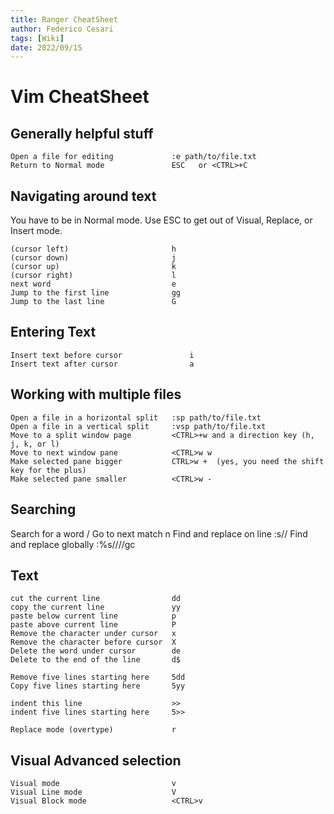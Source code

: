 ```yaml
---
title: Ranger CheatSheet
author: Federico Cesari
tags: [Wiki]
date: 2022/09/15
---
```

# Vim CheatSheet
## Generally helpful stuff

    Open a file for editing             :e path/to/file.txt
    Return to Normal mode               ESC   or <CTRL>+C


## Navigating around text

You have to be in Normal mode. Use ESC to get out of Visual, Replace, or Insert mode.

    (cursor left)                       h
    (cursor down)                       j
    (cursor up)                         k
    (cursor right)                      l
    next word                           e
    Jump to the first line              gg
    Jump to the last line               G


    
## Entering Text
    Insert text before cursor               i
    Insert text after cursor                a

## Working with multiple files
    Open a file in a horizontal split   :sp path/to/file.txt
    Open a file in a vertical split     :vsp path/to/file.txt
    Move to a split window page         <CTRL>+w and a direction key (h, j, k, or l)
    Move to next window pane            <CTRL>w w
    Make selected pane bigger           CTRL>w +  (yes, you need the shift key for the plus)
    Make selected pane smaller          <CTRL>w -
    
## Searching
Search for a word                       /<word>
Go to next match                        n
Find and replace on line                :s/<find>/<replace>
Find and replace globally               :%s/<find>/<replace>//gc

## Text

    cut the current line                dd
    copy the current line               yy
    paste below current line            p
    paste above current line            P
    Remove the character under cursor   x
    Remove the character before cursor  X
    Delete the word under cursor        de
    Delete to the end of the line       d$

    Remove five lines starting here     5dd
    Copy five lines starting here       5yy 

    indent this line                    >>
    indent five lines starting here     5>>

    Replace mode (overtype)             r


Visual Advanced selection
---- 
    Visual mode                         v
    Visual Line mode                    V
    Visual Block mode                   <CTRL>v